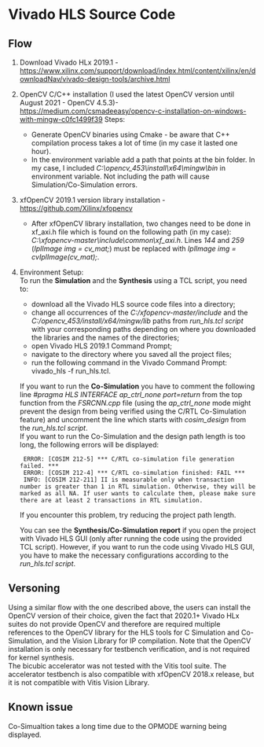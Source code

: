 # Vivado HLS Source Code
## Flow
1. Download Vivado HLx 2019.1 - https://www.xilinx.com/support/download/index.html/content/xilinx/en/downloadNav/vivado-design-tools/archive.html  
2. OpenCV C/C++ installation (I used the latest OpenCV version until August 2021 - OpenCV 4.5.3)- https://medium.com/csmadeeasy/opencv-c-installation-on-windows-with-mingw-c0fc1499f39
	Steps:
	- Generate OpenCV binaries using Cmake - be aware that C++ compilation process takes a lot of time (in my case it lasted one hour).
	- In the environment variable add a path that points at the bin folder. In my case, I included *C:\opencv_453\install\x64\mingw\bin* in environment variable. Not including the path will cause Simulation/Co-Simulation errors.  
3. xfOpenCV 2019.1 version library installation - https://github.com/Xilinx/xfopencv
	- After xfOpenCV library installation, two changes need to be done in xf_axi.h file which is found on the following path (in my case): *C:\xfopencv-master\include\common\xf_axi.h*. Lines *144* and *259* (*IplImage img = cv_mat;*) must be replaced with *IplImage img = cvIplImage(cv_mat);*.    
4. Environment Setup:  
	To run the **Simulation** and the **Synthesis** using a TCL script, you need to:
	- download all the Vivado HLS source code files into a directory;
	- change all occurrences of the *C:/xfopencv-master/include* and the *C:/opencv_453/install/x64/mingw/lib* paths from *run_hls.tcl script* with your corresponding paths depending on where you downloaded the libraries and the names of the directories;
	- open Vivado HLS 2019.1 Command Prompt;
	- navigate to the directory where you saved all the project files;
	- run the following command in the Vivado Command Prompt: vivado_hls -f run_hls.tcl.  

	If you want to run the **Co-Simulation** you have to comment the following line *#pragma HLS INTERFACE ap_ctrl_none port=return* from the top function from the *FSRCNN.cpp* file (using the *ap_ctrl_none* mode might prevent the design from being verified using the C/RTL Co-Simulation feature) and uncomment the line which starts with *cosim_design* from the *run_hls.tcl script*.  
	If you want to run the Co-Simulation and the design path length is too long, the following errors will be displayed:
	
		ERROR: [COSIM 212-5] *** C/RTL co-simulation file generation failed. ***  
		ERROR: [COSIM 212-4] *** C/RTL co-simulation finished: FAIL ***  
		INFO: [COSIM 212-211] II is measurable only when transaction number is greater than 1 in RTL simulation. Otherwise, they will be marked as all NA. If user wants to calculate them, please make sure there are at least 2 transactions in RTL simulation.   
		
	If you encounter this problem, try reducing the project path length.

	You can see the **Synthesis/Co-Simulation report** if you open the project with Vivado HLS GUI (only after running the code using the provided TCL script). 
However, if you want to run the code using Vivado HLS GUI, you have to make the necessary configurations according to the *run_hls.tcl script*.  

## Versoning  
Using a similar flow with the one described above, the users can install the OpenCV version of their choice, given the fact that 2020.1+ Vivado HLx suites do not provide OpenCV and therefore are required multiple references to the OpenCV library for the HLS tools for C Simulation and Co-Simulation, and the Vision Library for IP compilation. 
Note that the OpenCV installation is only necessary for testbench verification, and is not required for kernel synthesis.  
The bicubic accelerator was not tested with the Vitis tool suite.
The accelerator testbench is also compatible with xfOpenCV 2018.x release, but it is not compatible with Vitis Vision Library.  

## Known issue  
Co-Simualtion takes a long time due to the OPMODE warning being displayed.
